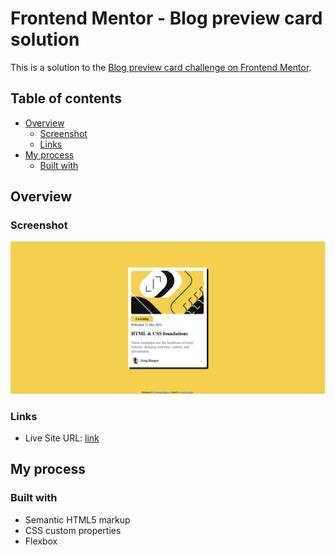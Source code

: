 # Frontend Mentor - Blog preview card solution

This is a solution to the [Blog preview card challenge on Frontend Mentor](https://www.frontendmentor.io/challenges/blog-preview-card-ckPaj01IcS).

## Table of contents

- [Overview](#overview)
  - [Screenshot](#screenshot)
  - [Links](#links)
- [My process](#my-process)
  - [Built with](#built-with)


## Overview

### Screenshot

![screenshot](solution.png)

### Links

- Live Site URL: [link](https://ayush-awasthi431.github.io/blog-preview-card-main/)

## My process

### Built with

- Semantic HTML5 markup
- CSS custom properties
- Flexbox

